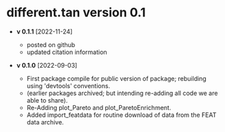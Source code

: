 # different.tan version 0.1

* __v 0.1.1__ [2022-11-24]
    * posted on github 
    * updated citation information 

* __v 0.1.0__ [2022-09-03]
    * First package compile for public version 
      of package; rebuilding using 'devtools' 
      conventions. 
    * (earlier packages archived; but intending 
      re-adding all code we are able to share).
    * Re-Adding plot_Pareto and 
      plot_ParetoEnrichment. 
    * Added import_featdata for routine download 
      of data from the FEAT data archive. 
  

        









 



